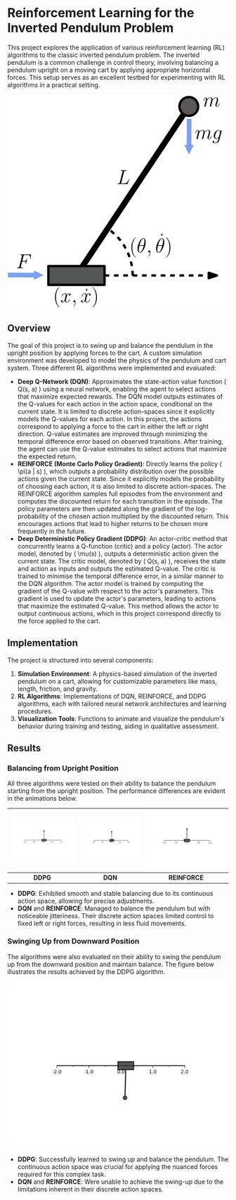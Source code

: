 # Reinforcement Learning for the Inverted Pendulum Problem

This project explores the application of various reinforcement learning (RL) algorithms to the classic inverted pendulum problem. The inverted pendulum is a common challenge in control theory, involving balancing a pendulum upright on a moving cart by applying appropriate horizontal forces. This setup serves as an excellent testbed for experimenting with RL algorithms in a practical setting.

![Pendulum Illustration](./figures/PendulumFig.svg)

## Overview

The goal of this project is to swing up and balance the pendulum in the upright position by applying forces to the cart. A custom simulation environment was developed to model the physics of the pendulum and cart system. Three different RL algorithms were implemented and evaluated:

- **Deep Q-Network (DQN)**: Approximates the state-action value function \( Q(s, a) \) using a neural network, enabling the agent to select actions that maximize expected rewards. The DQN model outputs estimates of the Q-values for each action in the action space, conditional on the current state. It is limited to discrete action-spaces since it explicitly models the Q-values for each action. In this project, the actions correspond to applying a force to the cart in either the left or right direction. Q-value estimates are improved through minimizing the temporal difference error based on observed transitions. After training, the agent can use the Q-value estimates to select actions that maximize the expected return.
- **REINFORCE (Monte Carlo Policy Gradient)**: Directly learns the policy \( \pi(a | s) \), which outputs a probability distribution over the possible actions given the current state. Since it explicitly models the probability of choosing each action, it is also limited to discrete action-spaces. The REINFORCE algorithm samples full episodes from the environment and computes the discounted return for each transition in the episode. The policy parameters are then updated along the gradient of the log-probability of the chosen action multiplied by the discounted return. This encourages actions that lead to higher returns to be chosen more frequently in the future.
- **Deep Deterministic Policy Gradient (DDPG)**: An actor-critic method that concurrently learns a Q-function (critic) and a policy (actor). The actor model, denoted by \( \mu(s) \), outputs a deterministic action given the current state. The critic model, denoted by \( Q(s, a) \), receives the state and action as inputs and outputs the estimated Q-value. The critic is trained to minimise the temporal difference error, in a similar manner to the DQN algorithm. The actor model is trained by computing the gradient of the Q-value with respect to the actor's parameters. This gradient is used to update the actor's parameters, leading to actions that maximize the estimated Q-value. This method allows the actor to output continuous actions, which in this project correspond directly to the force applied to the cart.


## Implementation

The project is structured into several components:

1. **Simulation Environment**: A physics-based simulation of the inverted pendulum on a cart, allowing for customizable parameters like mass, length, friction, and gravity.
2. **RL Algorithms**: Implementations of DQN, REINFORCE, and DDPG algorithms, each with tailored neural network architectures and learning procedures.
3. **Visualization Tools**: Functions to animate and visualize the pendulum's behavior during training and testing, aiding in qualitative assessment.

## Results

### Balancing from Upright Position

All three algorithms were tested on their ability to balance the pendulum starting from the upright position. The performance differences are evident in the animations below.

| ![DDPG Balancing](./figures/animation_DDPG_up_good.gif) | ![DQN Balancing](./figures/animation_DQN_up_good.gif) | ![REINFORCE Balancing](./figures/animation_REINFORCE_up_good3.gif) |
|:---:|:---:|:---:|
| **DDPG** | **DQN** | **REINFORCE** |

- **DDPG**: Exhibited smooth and stable balancing due to its continuous action space, allowing for precise adjustments.
- **DQN** and **REINFORCE**: Managed to balance the pendulum but with noticeable jitteriness. Their discrete action spaces limited control to fixed left or right forces, resulting in less fluid movements.

### Swinging Up from Downward Position

The algorithms were also evaluated on their ability to swing the pendulum up from the downward position and maintain balance. The figure below illustrates the results achieved by the DDPG algorithm.

![DDPG Swing-Up](./figures/DDPG_swingUp_best.gif)

- **DDPG**: Successfully learned to swing up and balance the pendulum. The continuous action space was crucial for applying the nuanced forces required for this complex task.
- **DQN** and **REINFORCE**: Were unable to achieve the swing-up due to the limitations inherent in their discrete action spaces.
